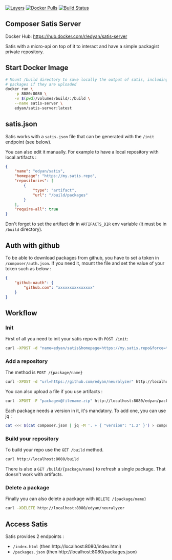[![Layers](https://images.microbadger.com/badges/image/edyan/satis-server.svg)](https://microbadger.com/images/edyan/satis-server "Get your own image badge on microbadger.com")
[![Docker Pulls](https://img.shields.io/docker/pulls/edyan/satis-server.svg)](https://hub.docker.com/r/edyan/satis-server/)
[![Build Status](https://travis-ci.com/edyan/docker-php.svg?branch=master)](https://travis-ci.com/edyan/docker-php)

## Composer Satis Server
Docker Hub: https://hub.docker.com/r/edyan/satis-server

Satis with a micro-api on top of it to interact and have a simple
packagist private repository.

## Start Docker Image
```bash
# Mount /build directory to save locally the output of satis, including the 
# packages if they are uploaded
docker run \
    -p 8080:8080 \
    -v $(pwd)/volumes/build/:/build \
    --name satis-server \ 
    edyan/satis-server:latest
```

## satis.json
Satis works with a `satis.json` file that can be generated with the
`/init` endpoint (see below).

You can also edit it manually. For example to have a local repository with
local artifacts :
```json
{
    "name": "edyan/satis",
    "homepage": "https://my.satis.repo",
    "repositories": [
        {
            "type": "artifact",
            "url": "/build/packages"
        }
    ],
    "require-all": true
}
```

Don't forget to set the artifact dir in `ARTIFACTS_DIR` env variable (it must
be in `/build` directory).

## Auth with github
To be able to download packages from github, you have to set 
a token in `/composer/auth.json`. If you need it, mount the file and set 
the value of your token such as below :
```json
{
    "github-oauth": {
        "github.com": "xxxxxxxxxxxxxxx"
    }
}
```

## Workflow
### Init
First of all you need to init your satis repo with `POST /init`: 
```bash
curl -XPOST -d "name=edyan/satis&homepage=https://my.satis.repo&force=true" http://localhost:8080/init
```

### Add a repository
The method is `POST /{package/name}`
```bash
curl -XPOST -d "url=https://github.com/edyan/neuralyzer" http://localhost:8080/edyan/neuralyzer
```

You can also upload a file if you use artifacts : 
```bash
curl -XPOST -F "package=@filename.zip" http://localhost:8080/edyan/package-name
```
Each package needs a version in it, it's mandatory. To add one, you can use
jq : 
```bash
cat <<< $(cat composer.json | jq -M '. + { "version": "1.2" }') > composer.json
```


### Build your repository
To build your repo use the `GET /build` method. 
```bash
curl http://localhost:8080/build
```

There is also a `GET /build/{package/name}` to refresh a single package. 
That doesn't work with artifacts. 

### Delete a package
Finally you can also delete a package with `DELETE /{package/name}`

```bash
curl -XDELETE http://localhost:8080/edyan/neuralyzer
```

## Access Satis
Satis provides 2 endpoints : 
- `/index.html` (then http://localhost:8080/index.html)
- `/packages.json` (then http://localhost:8080/packages.json)
